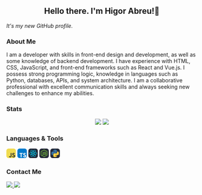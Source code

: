 <h2 align="center">Hello there. I'm Higor Abreu!🚀</h2>

<p>
<i>It's my new GitHub profile.</i>
</p>


<h3>About Me</h3>
<p>
I am a developer with skills in front-end design and development, as well as some knowledge of backend development. I have experience with HTML, CSS, JavaScript, and front-end frameworks such as React and Vue.js. I possess strong programming logic, knowledge in languages such as Python, databases, APIs, and system architecture. I am a collaborative professional with excellent communication skills and always seeking new challenges to enhance my abilities.
</p>


<h3>Stats</h3>
<p align="center">
  <img src="https://github-readme-stats-nine-steel-47.vercel.app/api?username=higorabreu&show_icons=true&theme=dracula&bg_color=00000000&hide_border=true&count_private=true"/>
  <img src="https://github-readme-stats-nine-steel-47.vercel.app/api/top-langs?username=higorabreu&show_icons=true&theme=dracula&bg_color=00000000&hide_border=true"/>
</p>


<h3>Languages & Tools</h3>
<div>
<code><img height="25" src="https://github.com/tandpfun/skill-icons/blob/main/icons/JavaScript.svg"></code>
<code><img height="25" src="https://github.com/tandpfun/skill-icons/blob/main/icons/TypeScript.svg"></code>
<code><img height="25" src="https://github.com/tandpfun/skill-icons/blob/main/icons/React-Dark.svg"></code>
<code><img height="25" src="https://github.com/tandpfun/skill-icons/blob/main/icons/NodeJS-Dark.svg"></code>
<code><img height="25" src="https://github.com/tandpfun/skill-icons/blob/main/icons/Python-Dark.svg"></code>
</div>

<h3>Contact Me</h3>
<a href="https://www.linkedin.com/in/higorabreuf/">
  <img src="https://img.shields.io/badge/linkedin-%230077B5.svg?style=for-the-badge&logo=linkedin">
</a>
<a href="mailto:higorabreuf@gmail.com">
  <img src="https://img.shields.io/badge/email-%230077B5.svg?style=for-the-badge&logo=gmail&color=grey">
</a>
